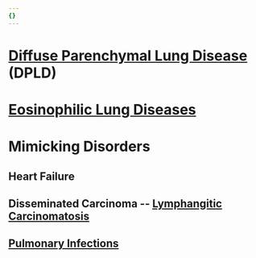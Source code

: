 ```yaml
---
{}
---
```

   
# [Diffuse Parenchymal Lung Disease](../Pulmonary%20Medicine/02.%20Diseases%20of%20the%20Lung%20Parenchyma/Diffuse%20Parenchymal%20Lung%20Disease.md) (DPLD)   
# [Eosinophilic Lung Diseases](../Pulmonary%20Medicine/02.%20Diseases%20of%20the%20Lung%20Parenchyma/Eosinophilic%20Lung%20Diseases.md)   
# Mimicking Disorders   
## Heart Failure   
## Disseminated Carcinoma -- [Lymphangitic Carcinomatosis](/not_created.md)   
## [Pulmonary Infections](../Pulmonary%20Medicine/05.%20Infections.md)